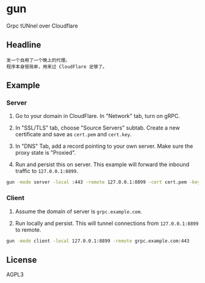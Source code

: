 # gun
Grpc tUNnel over Cloudflare

## Headline
```
发一个自用了一个晚上的代理。
程序本身很简单，用来过 CloudFlare 足够了。
```

## Example
### Server
1. Go to your domain in CloudFlare. In "Network" tab, turn on gRPC.

2. In "SSL/TLS" tab, choose "Source Servers" subtab. Create a new certificate and save as `cert.pem` and `cert.key`.

3. In "DNS" Tab, add a record pointing to your own server. Make sure the proxy state is "Proxied".

4. Run and persist this on server. This example will forward the inbound traffic to `127.0.0.1:8899`.
```bash
gun -mode server -local :443 -remote 127.0.0.1:8899 -cert cert.pem -key cert.key
```

### Client
1. Assume the domain of server is `grpc.example.com`.

2. Run locally and persist. This will tunnel connections from `127.0.0.1:8899` to remote.
```bash
gun -mode client -local 127.0.0.1:8899 -remote grpc.example.com:443
```

## License
AGPL3
